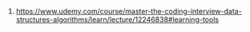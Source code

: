 1. https://www.udemy.com/course/master-the-coding-interview-data-structures-algorithms/learn/lecture/12246838#learning-tools

